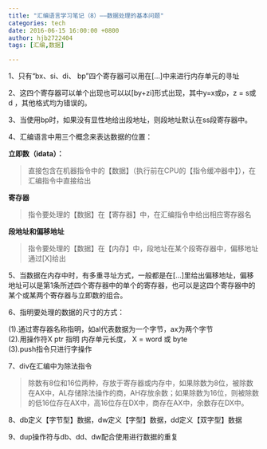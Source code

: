 ```yaml
---
title: "汇编语言学习笔记（8）——数据处理的基本问题"
categories: tech
date: 2016-06-15 16:00:00 +0800
author: hjb2722404
tags: [汇编,数据]

---
```


1、只有“bx、si、di、  bp”四个寄存器可以用在[…]中来进行内存单元的寻址

2、这四个寄存器可以单个出现也可以以[by+zi]形式出现，其中y=x或p，z = s或d ，其他格式均为错误的。

3、当使用bp时，如果没有显性地给出段地址，则段地址默认在ss段寄存器中。

4、汇编语言中用三个概念来表达数据的位置：

**立即数（idata）：**

<blockquote>
  直接包含在机器指令中的【数据】（执行前在CPU的【指令缓冲器中】），在汇编指令中直接给出
</blockquote>

**寄存器**

<blockquote>
  指令要处理的【数据】在【寄存器】中，在汇编指令中给出相应寄存器名
</blockquote>

**段地址和偏移地址**

<blockquote>
  指令要处理的【数据】在【内存】中，段地址在某个段寄存器中，偏移地址通过[X]给出
</blockquote>

5、当数据在内存中时，有多重寻址方式，一般都是在[…]里给出偏移地址，偏移地址可以是第1条所述四个寄存器中的单个的寄存器，也可以是这四个寄存器中的某个或某两个寄存器与立即数的组合。

6、指明要处理的数据的尺寸的方式：

(1).通过寄存器名称指明，如al代表数据为一个字节，ax为两个字节     
(2).用操作符X ptr 指明    内存单元长度， X = word 或 byte     
(3).push指令只进行字操作

7、div在汇编中为除法指令

<blockquote>
  除数有8位和16位两种，存放于寄存器或内存中，如果除数为8位，被除数在AX中，AL存储除法操作的商，AH存放余数；如果除数为16位，则被除数的低16位存在AX中，高16位存在DX中，商存在AX中，余数存在DX中。
</blockquote>

8、db定义【字节型】数据，dw定义【字型】数据，dd定义【双字型】数据

9、dup操作符与db、dd、dw配合使用进行数据的重复
